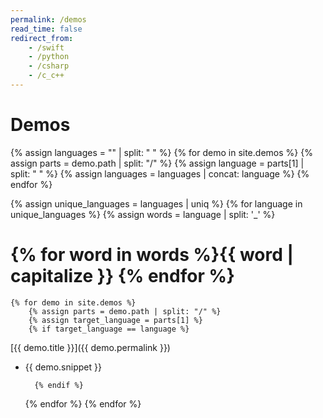 ```yaml
---
permalink: /demos
read_time: false
redirect_from:
    - /swift
    - /python
    - /csharp
    - /c_c++
---
```


# Demos

{% assign languages = "" | split: " " %}
{% for demo in site.demos %}
    {% assign parts = demo.path | split: "/" %}
    {% assign language = parts[1] | split: " " %}
    {% assign languages = languages | concat: language %}
{% endfor %}

{% assign unique_languages = languages | uniq %}
{% for language in unique_languages %}
    {% assign words = language | split: '_' %}
# {% for word in words %}{{ word | capitalize }} {% endfor %}
    {% for demo in site.demos %}
        {% assign parts = demo.path | split: "/" %}
        {% assign target_language = parts[1] %}
        {% if target_language == language %}
[{{ demo.title }}]({{ demo.permalink }})

- {{ demo.snippet }}

        {% endif %}
    {% endfor %}
{% endfor %}